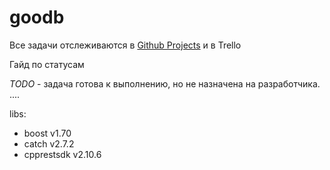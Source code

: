 # goodb

Все задачи отслеживаются в [Github Projects](https://github.com/nozimy/goodb/projects/1) и в Trello

Гайд по статусам

*TODO* - задача готова к выполнению, но не назначена на разработчика.
....


libs:
- boost v1.70
- catch v2.7.2
- cpprestsdk v2.10.6